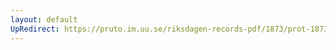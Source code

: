 ```yaml
---
layout: default
UpRedirect: https://pruto.im.uu.se/riksdagen-records-pdf/1873/prot-1873--fk--130/prot-1873--fk--130_001.pdf
---
```

